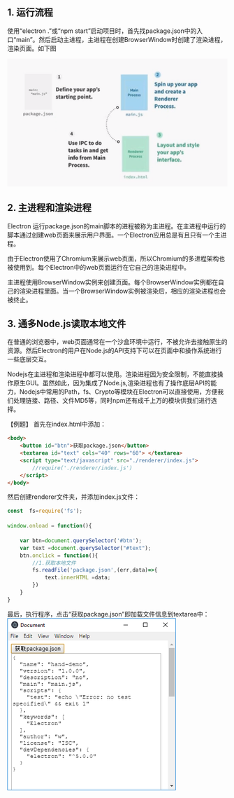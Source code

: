 ## 1. 运行流程
使用“electron .”或“npm start”启动项目时，首先找package.json中的入口“main”。然后启动主进程，主进程在创建BrowserWindow时创建了渲染进程，渲染页面。如下图

![](https://raw.githubusercontent.com/fray-hao/images/master/20190514140133.png)

## 2. 主进程和渲染进程
Electron 运行package.json的main脚本的进程被称为主进程。在主进程中运行的脚本通过创建web页面来展示用户界面。一个Electron应用总是有且只有一个主进程。

由于Electron使用了Chromium来展示web页面，所以Chromium的多进程架构也被使用到。每个Electron中的web页面运行在它自己的渲染进程中。

主进程使用BrowserWindow实例来创建页面。每个BrowserWindow实例都在自己的渲染进程里面。当一个BrowserWindow实例被渲染后，相应的渲染进程也会被终止。

## 3. 通多Node.js读取本地文件

在普通的浏览器中，web页面通常在一个沙盒环境中运行，不被允许去接触原生的资源。然后Electron的用户在Node.js的API支持下可以在页面中和操作系统进行一些底层交互。

Nodejs在主进程和渲染进程中都可以使用。渲染进程因为安全限制，不能直接操作原生GUI。虽然如此，因为集成了Node.js,渲染进程也有了操作底层API的能力，Nodejs中常用的Path，fs、Crypto等模块在Electron可以直接使用，方便我们处理链接、路径、文件MD5等，同时npm还有成千上万的模块供我们进行选择。

【例题】
首先在index.html中添加：
```html
<body>
    <button id="btn">获取package.json</button>
    <textarea id="text" cols="40" rows="60"> </textarea>
  	<script type="text/javascript" src="./renderer/index.js">
  		//require('./renderer/index.js')
  	</script>
</body>
```
然后创建renderer文件夹，并添加index.js文件：
```js
const  fs=require('fs');

window.onload = function(){
    
    var btn=document.querySelector('#btn'); 
    var text =document.querySelector("#text");
    btn.onclick = function(){
        //1.获取本地文件
        fs.readFile('package.json',(err,data)=>{
            text.innerHTML =data;
        })
    }
}
```
最后，执行程序，点击“获取package.json”即加载文件信息到textarea中：
![](https://raw.githubusercontent.com/fray-hao/images/master/20190515153108.png)
